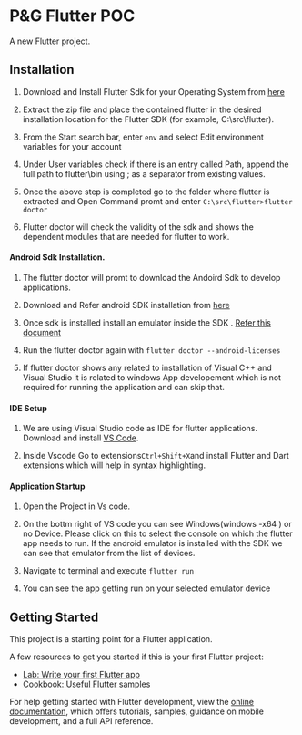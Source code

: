 # P&G Flutter POC

A new Flutter project.


## Installation
1. Download and Install Flutter Sdk for your Operating System from [here](https://docs.flutter.dev/get-started/install)

2. Extract the zip file and place the contained flutter in the desired installation location for the Flutter SDK (for example, C:\src\flutter).

3. From the Start search bar, enter `env` and select Edit environment variables for your account

4. Under User variables check if there is an entry called Path, append the full path to flutter\bin using ; as a separator from existing values.

5. Once the above step is completed go to the folder where flutter is extracted and Open Command promt and enter `C:\src\flutter>flutter doctor`

6. Flutter doctor will check the validity of the sdk and shows the dependent modules that are needed for flutter to work.
 
#### Android Sdk Installation.

1. The flutter doctor will promt to download the Andoird Sdk to develop applications.

2. Download and Refer android SDK installation from [here](https://docs.flutter.dev/get-started/install/windows#install-android-studio)

3. Once sdk is installed install an emulator inside the SDK . [Refer this document](https://docs.flutter.dev/get-started/install/windows#set-up-the-android-emulator)

4. Run the flutter doctor again with `flutter doctor --android-licenses`

5. If flutter doctor shows any related to installation of Visual C++ and Visual Studio it is related to windows App developement which is not required for running the application and can skip that.

#### IDE Setup

1. We are using Visual Studio code as IDE for flutter applications. Download   and install [VS Code](https://code.visualstudio.com/).

2. Inside Vscode Go to extensions`Ctrl+Shift+X`and install Flutter and Dart extensions which will help in syntax highlighting.

#### Application Startup
1. Open the Project in Vs code.

2. On the bottm right of VS code you can  see Windows(windows -x64 ) or no Device. Please click on this to select the console on which the flutter app needs to run. If the android emulator is installed with the SDK we can  see that emulator from the list of devices.

3. Navigate to terminal and execute `flutter run`

4. You can see the app getting run on your selected emulator device

## Getting Started

This project is a starting point for a Flutter application.

A few resources to get you started if this is your first Flutter project:

- [Lab: Write your first Flutter app](https://docs.flutter.dev/get-started/codelab)
- [Cookbook: Useful Flutter samples](https://docs.flutter.dev/cookbook)

For help getting started with Flutter development, view the
[online documentation](https://docs.flutter.dev/), which offers tutorials,
samples, guidance on mobile development, and a full API reference.
